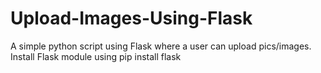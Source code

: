 # Upload-Images-Using-Flask
A simple python script using Flask where a user can upload pics/images.
Install Flask module using pip install flask
